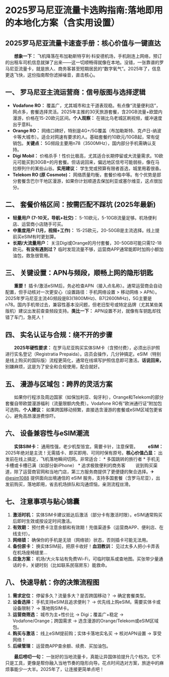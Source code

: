 # 2025罗马尼亚流量卡选购指南:落地即用的本地化方案（含实用设置）

## 2025罗马尼亚流量卡速查手册：核心价值与一键直达

　　**想象一下：** 飞机降落在布加勒斯特亨利·科安德机场，手机刚连上网络，预订的出租车司机信息就弹了出来——这一切顺畅得就像在本地。没错，一张靠谱的罗马尼亚流量卡，就是旅人、商务客甚至短期居民的“数字氧气”。2025年了，信息更迭飞快，这份指南帮你滤掉噪音，直击核心。

## 一、 罗马尼亚主流运营商：信号版图与选择逻辑

*   **Vodafone RO：** 覆盖广，尤其城市和主干道表现稳。有点像“流量便利店”，网点多，套餐选择灵活。2025年主推的30天旅游套餐，含20GB流量+欧盟内漫游，价格在15-20欧元区间。**个人观察：** 在锡比乌老城区刷视频，缓冲速度出乎意料。
*   **Orange RO：** 网络口碑好，特别是4G+/5G覆盖（布加勒斯特、克卢日-纳波卡等大城市）。适合对网速有要求的人。基础套餐约10欧元/10GB起，常有促销包。**关键点：** 5G频段主要用n78（3500MHz），国内部分手机需确认支持。
*   **Digi Mobil：** 价格杀手！性价比极高，尤其适合长期停留或大流量需求。10欧元可能买到30GB+的月套餐。但话说回来，偏远地区信号可能弱些，像在马拉穆列什的某些山谷。**实用建议：** 学生党或预算有限者首选，城里用着很香。
*   **Telekom RO (原 Cosmote)：** 网络质量均衡，套餐价格中等。有个优势是部分套餐含巴尔干地区漫游，如果你计划顺道去保加利亚或塞尔维亚，这点很加分。

## 二、 套餐价格区间：按需匹配不踩坑 (2025年最新)

*   **轻量用户 (7-10天，导航+社交)：** 5-10欧元，5-10GB流量足够。机场便利店、运营商小店随手可买。
*   **中重度用户 (1月，视频+工作)：** 15-25欧元，20-50GB是主流选择。线上提前买eSIM有时更划算。
*   **长期/大流量用户：** 关注Digi或Orange的月付套餐，30-50GB可能只需12-18欧元。**有没有遇到过？** 临时发现流量不够，运营商APP通常能即时加购小额加油包，救急很管用。

## 三、 关键设置：APN与频段，顺畅上网的隐形钥匙

　　**重要！** 插卡/激活eSIM后，务必检查APN（接入点名称）。通常运营商会自动配置，但手动核对一次更安心（设置路径：手机网络设置 > 移动网络 > APN）。2025年罗马尼亚主流4G频段是B3(1800MHz)、B7(2600MHz)，5G主要是n78。国内手机带过去，兼容性基本没问题，但老旧型号或特定品牌（尤其某些美版机）建议出发前查查频段支持。**类比一下：** APN设置不对，就像有车钥匙却找错了车门，急死人！

## 四、 实名认证与合规：绕不开的步骤

　　**2025年硬性要求：** 在罗马尼亚购买实体SIM卡（含预付费），必须出示护照进行实名登记（Registratia Prepaida）。店员会操作，几分钟搞定。eSIM（特别是线上购买的国际版）流程更简化，通常在线填写护照信息即可激活。**话说回来，** 别嫌麻烦，这是为了安全和合规使用，配合就好。

## 五、 漫游与区域包：跨界的灵活方案

　　如果你行程涉及周边国家（如保加利亚、匈牙利），Orange和Telekom的部分套餐自带欧盟漫游福利（流量限额内免费）。Vodafone RO有“欧洲通行证”附加包可选购。**个人建议：** 如果跨国移动频繁，直接选含漫游的套餐或eSIM区域包更省心，避免高昂漫游费惊吓。

## 六、 设备兼容性与eSIM潮流

　　**实体SIM卡：** 通用性强，老少机型皆宜。需要卡针，注意保管。
　　**eSIM：** 2025年绝对是主流！无需插卡、即买即用、可同时保有原号。**核心价值凸显：** 出发前在线上搞定，飞机落地瞬间切网。非常适合：
    *   多国跳转的旅行者
    *   手机无卡槽或卡槽已满（如部分新iPhone）
    *   追求极致便利的商务客
　　说到购买渠道，除了运营商官网和当地门店，第三方服务商提供了更便捷的聚合选择。✈ [@esim1088](https://t.me/s/esim1088) 提供面向出境通信的 eSIM 服务，支持多国套餐（含罗马尼亚），出发前购买，落地即用，省去机场排队和沟通烦恼，亲测流程丝滑。

## 七、 注意事项与贴心锦囊

1.  **激活时机：** 实体SIM卡建议抵达后激活（部分卡有激活时限）。eSIM通常购买后即时生效或按设定时间激活。
2.  **有效期：** 预付费卡注意余额和有效期！充值渠道多（运营商APP、便利店、在线支付）。
3.  **网络锁：** 确保你的手机是无锁（网络锁）状态，否则插卡可能无法用。
4.  **备份原卡：** 换实体SIM前，把原卡收好！**血泪教训：** 见过太多人把小卡弄丢在机场座椅缝里…
5.  **应急方案：** 机场/大火车站有免费Wi-Fi，可临时联系或查地图。买张带少量通话的卡，关键时刻（比如联系民宿房东）能救命。

## 八、 快速导航：你的决策流程图

1.  **需求定位：** 停留多久？流量多大？是否跨国移动？ → 确定套餐类型。
2.  **设备选择：** 手机支持eSIM且追求便利？ → 优先线上购eSIM。需要实体卡或设备限制？ → 落地购SIM卡。
3.  **运营商筛选：** 城市为主+性价比 → Digi；覆盖广+稳定 → Vodafone/Orange；跨国需求 → 选含漫游的Orange/Telekom或eSIM区域包。
4.  **购买与激活：** 线上eSIM提前购；实体卡落地实名买 → 核对APN设置 → 享受网络！
5.  **后续管理：** 运营商APP查余额、续费、买加油包。

　　**最后唠叨一句：** 一张好的当地流量卡，真能让异国体验提升几个档次。它不只是工具，更像是帮你融入当地节奏的隐形向导。花点时间选对方案，旅途中的麻烦事能少一大半。2025年了，让连接更简单点吧！